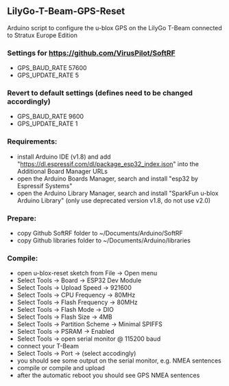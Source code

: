 ## LilyGo-T-Beam-GPS-Reset
Arduino script to configure the u-blox GPS on the LilyGo T-Beam connected to Stratux Europe Edition

### Settings for https://github.com/VirusPilot/SoftRF
- GPS_BAUD_RATE 57600
- GPS_UPDATE_RATE 5

### Revert to default settings (defines need to be changed accordingly)
- GPS_BAUD_RATE 9600
- GPS_UPDATE_RATE 1

### Requirements:
- install Arduino IDE (v1.8) and add "https://dl.espressif.com/dl/package_esp32_index.json" into the Additional Board Manager URLs
- open the Arduino Boards Manager, search and install "esp32 by Espressif Systems"
- open the Arduino Library Manager, search and install "SparkFun u-blox Arduino Library" (only use deprecated version v1.8, do not use v2.0)

### Prepare:
- copy Github SoftRF folder to ~/Documents/Arduino/SoftRF
- copy Github libraries folder to ~/Documents/Arduino/libraries

### Compile:
- open u-blox-reset sketch from File -> Open menu
- Select Tools -> Board -> ESP32 Dev Module
- Select Tools -> Upload Speed -> 921600
- Select Tools -> CPU Frequency -> 80MHz
- Select Tools -> Flash Frequency -> 80MHz
- Select Tools -> Flash Mode -> DIO
- Select Tools -> Flash Size -> 4MB
- Select Tools -> Partition Scheme -> Minimal SPIFFS
- Select Tools -> PSRAM -> Enabled
- Select Tools -> open serial monitor @ 115200 baud
- connect your T-Beam
- Select Tools -> Port -> (select accodingly)
- you should see some output on the serial monitor, e.g. NMEA sentences
- compile or compile and upload
- after the automatic reboot you should see GPS NMEA sentences
